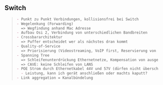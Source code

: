 ## Switch
> ```md
> - Punkt zu Punkt Verbindungen, kollisionsfrei bei Switch
> - Wegelenkung (Forwarding)
>   => Wegfindung anhand Mac Adresse
> - Aufbau Osi 2, Verbindung von unterschiedlichen Bandbreiten
> - Crossbararchitektur
>   => Puffer entscheidet wer als nächstes dran kommt
> - Quality-of-Service
>   => Priorisierung (Videostreaming, VoIP first, Reservierung von Bandbreite)
> - Spanning Tree
>   => Schleifenunterdrückung Ethernetnetze, Kompensation von ausgefallenen LANS
>   => CAVE: keine Schleifen von LANS
> - POE Strom durch Ethernetkabel 44V und 57V (dürfen nicht überschritten werden)
>   - Leistung, kann ich gerät anschließen oder machts kaputt?
> - Link aggregation = Kanalbündelung
> ```